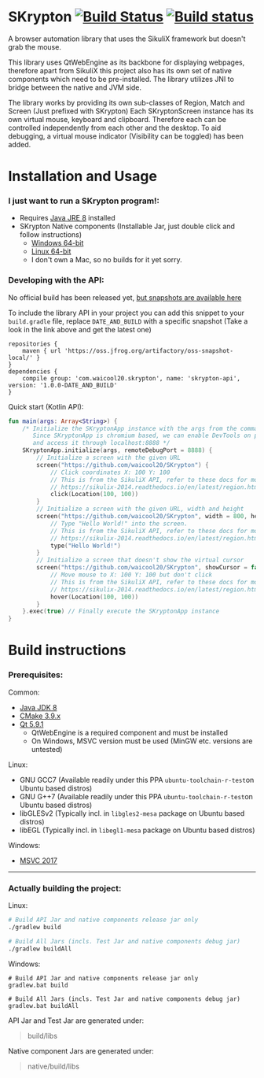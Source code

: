 # SKrypton [![Build Status](https://travis-ci.org/waicool20/SKrypton.svg?branch=master)](https://travis-ci.org/waicool20/SKrypton) [![Build status](https://ci.appveyor.com/api/projects/status/ymrghyv7oas5q2iu?svg=true)](https://ci.appveyor.com/project/waicool20/skrypton)

A browser automation library that uses the SikuliX framework but doesn't grab the mouse.

This library uses QtWebEngine as its backbone for displaying webpages, therefore apart from SikuliX 
this project also has its own set of native components which need to be pre-installed. The library
utilizes JNI to bridge between the native and JVM side. 

The library works by providing its own sub-classes of Region, Match and Screen (Just prefixed with
SKrypton) Each SKryptonScreen instance has its own virtual mouse, keyboard and clipboard. Therefore
each can be controlled independently from each other and the desktop. To aid debugging, a virtual 
mouse indicator (Visibility can be toggled) has been added.

# Installation and Usage

### I just want to run a SKrypton program!:

- Requires [Java JRE 8](http://www.oracle.com/technetwork/java/javase/downloads/jre8-downloads-2133155.html) installed
- SKrypton Native components (Installable Jar, just double click and follow instructions)
    - [Windows 64-bit](https://oss.jfrog.org/artifactory/oss-snapshot-local/com/waicool20/skrypton/skrypton-native-windows64)
    - [Linux 64-bit](https://oss.jfrog.org/artifactory/oss-snapshot-local/com/waicool20/skrypton/skrypton-native-linux64)
    - I don't own a Mac, so no builds for it yet sorry.

### Developing with the API:

No official build has been released yet, [but snapshots are available here](https://oss.jfrog.org/artifactory/oss-snapshot-local/com/waicool20/skrypton/skrypton-api) 

To include the library API in your project you can add this snippet to your `build.gradle` file,
replace `DATE_AND_BUILD` with a specific snapshot (Take a look in the link above and get the latest one)

```
repositories {
    maven { url 'https://oss.jfrog.org/artifactory/oss-snapshot-local/' }
}
dependencies {
    compile group: 'com.waicool20.skrypton', name: 'skrypton-api', version: '1.0.0-DATE_AND_BUILD'
}
```

Quick start (Kotlin API):

```kotlin
fun main(args: Array<String>) {
    /* Initialize the SKryptonApp instance with the args from the command line
       Since SKryptonApp is chromium based, we can enable DevTools on port 8888
       and access it through localhost:8888 */
    SKryptonApp.initialize(args, remoteDebugPort = 8888) {
        // Initialize a screen with the given URL
        screen("https://github.com/waicool20/SKrypton") {
            // Click coordinates X: 100 Y: 100
            // This is from the SikuliX API, refer to these docs for more info:
            // https://sikulix-2014.readthedocs.io/en/latest/region.html
            click(Location(100, 100))
        }
        // Initialize a screen with the given URL, width and height
        screen("https://github.com/waicool20/SKrypton", width = 800, height = 600) {
            // Type "Hello World!" into the screen.
            // This is from the SikuliX API, refer to these docs for more info:
            // https://sikulix-2014.readthedocs.io/en/latest/region.html        
            type("Hello World!") 
        }
        // Initialize a screen that doesn't show the virtual cursor
        screen("https://github.com/waicool20/SKrypton", showCursor = false) {
            // Move mouse to X: 100 Y: 100 but don't click
            // This is from the SikuliX API, refer to these docs for more info:
            // https://sikulix-2014.readthedocs.io/en/latest/region.html
            hover(Location(100, 100))
        }        
    }.exec(true) // Finally execute the SKryptonApp instance
}
```

# Build instructions

### Prerequisites:

Common:
- [Java JDK 8](http://www.oracle.com/technetwork/java/javase/downloads/jdk8-downloads-2133151.html)
- [CMake 3.9.x](https://cmake.org/download/)
- [Qt 5.9.1](https://www1.qt.io/download-open-source/#section-2)
    - QtWebEngine is a required component and must be installed
    - On Windows, MSVC version must be used (MinGW etc. versions are untested)
    
Linux:
- GNU GCC7 (Available readily under this PPA `ubuntu-toolchain-r-test`on Ubuntu based distros)
- GNU G++7 (Available readily under this PPA `ubuntu-toolchain-r-test`on Ubuntu based distros)
- libGLESv2 (Typically incl. in `libgles2-mesa` package on Ubuntu based distros)
- libEGL (Typically incl. in `libegl1-mesa` package on Ubuntu based distros)

Windows:
- [MSVC 2017](https://www.visualstudio.com/downloads/)

---
### Actually building the project:

Linux:
```bash
# Build API Jar and native components release jar only
./gradlew build

# Build All Jars (incls. Test Jar and native components debug jar)
./gradlew buildAll
```

Windows:
```
# Build API Jar and native components release jar only
gradlew.bat build

# Build All Jars (incls. Test Jar and native components debug jar)
gradlew.bat buildAll
```

API Jar and Test Jar are generated under:

> build/libs

Native component Jars are generated under:

> native/build/libs
